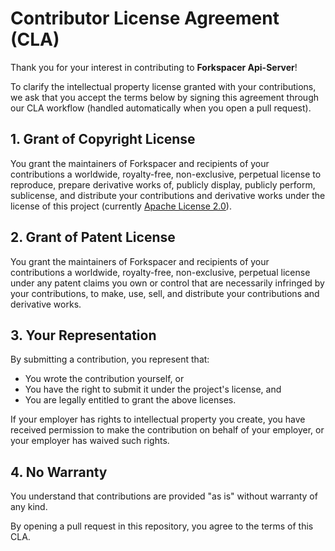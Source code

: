 # Contributor License Agreement (CLA)

Thank you for your interest in contributing to **Forkspacer Api-Server**!

To clarify the intellectual property license granted with your contributions, we ask that you accept the terms below by signing this agreement through our CLA workflow (handled automatically when you open a pull request).

## 1. Grant of Copyright License
You grant the maintainers of Forkspacer and recipients of your contributions a worldwide, royalty-free, non-exclusive, perpetual license to reproduce, prepare derivative works of, publicly display, publicly perform, sublicense, and distribute your contributions and derivative works under the license of this project (currently [Apache License 2.0](LICENSE)).

## 2. Grant of Patent License
You grant the maintainers of Forkspacer and recipients of your contributions a worldwide, royalty-free, non-exclusive, perpetual license under any patent claims you own or control that are necessarily infringed by your contributions, to make, use, sell, and distribute your contributions and derivative works.

## 3. Your Representation
By submitting a contribution, you represent that:
- You wrote the contribution yourself, or
- You have the right to submit it under the project's license, and
- You are legally entitled to grant the above licenses.

If your employer has rights to intellectual property you create, you have received permission to make the contribution on behalf of your employer, or your employer has waived such rights.

## 4. No Warranty
You understand that contributions are provided "as is" without warranty of any kind.

By opening a pull request in this repository, you agree to the terms of this CLA.
